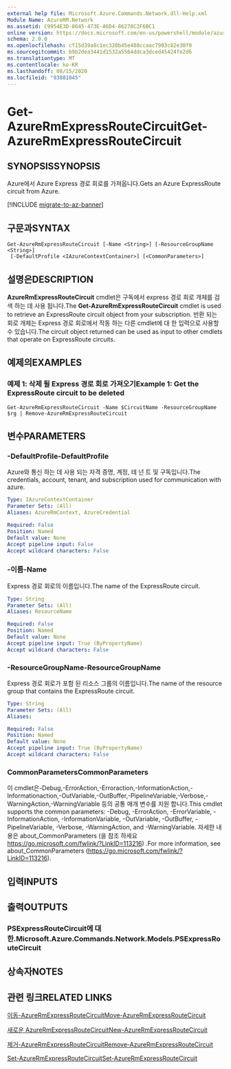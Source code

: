 ```yaml
---
external help file: Microsoft.Azure.Commands.Network.dll-Help.xml
Module Name: AzureRM.Network
ms.assetid: C9954E3D-8645-473E-A6D4-86278C2F6BC1
online version: https://docs.microsoft.com/en-us/powershell/module/azurerm.network/get-azurermexpressroutecircuit
schema: 2.0.0
ms.openlocfilehash: cf15d39a8c1ec320b45e488ccaac7903c82e30f0
ms.sourcegitcommit: b9b2dea3441d1532a5564ddca3dced45424fe2d6
ms.translationtype: MT
ms.contentlocale: ko-KR
ms.lasthandoff: 08/15/2020
ms.locfileid: "93881045"
---
```

# <span data-ttu-id="f6135-101">Get-AzureRmExpressRouteCircuit</span><span class="sxs-lookup"><span data-stu-id="f6135-101">Get-AzureRmExpressRouteCircuit</span></span>

## <span data-ttu-id="f6135-102">SYNOPSIS</span><span class="sxs-lookup"><span data-stu-id="f6135-102">SYNOPSIS</span></span>
<span data-ttu-id="f6135-103">Azure에서 Azure Express 경로 회로를 가져옵니다.</span><span class="sxs-lookup"><span data-stu-id="f6135-103">Gets an Azure ExpressRoute circuit from Azure.</span></span>

[!INCLUDE [migrate-to-az-banner](../../includes/migrate-to-az-banner.md)]

## <span data-ttu-id="f6135-104">구문과</span><span class="sxs-lookup"><span data-stu-id="f6135-104">SYNTAX</span></span>

```
Get-AzureRmExpressRouteCircuit [-Name <String>] [-ResourceGroupName <String>]
 [-DefaultProfile <IAzureContextContainer>] [<CommonParameters>]
```

## <span data-ttu-id="f6135-105">설명은</span><span class="sxs-lookup"><span data-stu-id="f6135-105">DESCRIPTION</span></span>
<span data-ttu-id="f6135-106">**AzureRmExpressRouteCircuit** cmdlet은 구독에서 express 경로 회로 개체를 검색 하는 데 사용 됩니다.</span><span class="sxs-lookup"><span data-stu-id="f6135-106">The **Get-AzureRmExpressRouteCircuit** cmdlet is used to retrieve an ExpressRoute circuit object from your subscription.</span></span> <span data-ttu-id="f6135-107">반환 되는 회로 개체는 Express 경로 회로에서 작동 하는 다른 cmdlet에 대 한 입력으로 사용할 수 있습니다.</span><span class="sxs-lookup"><span data-stu-id="f6135-107">The circuit object returned can be used as input to other cmdlets that operate on ExpressRoute circuits.</span></span>

## <span data-ttu-id="f6135-108">예제의</span><span class="sxs-lookup"><span data-stu-id="f6135-108">EXAMPLES</span></span>

### <span data-ttu-id="f6135-109">예제 1: 삭제 될 Express 경로 회로 가져오기</span><span class="sxs-lookup"><span data-stu-id="f6135-109">Example 1: Get the ExpressRoute circuit to be deleted</span></span>
```
Get-AzureRmExpressRouteCircuit -Name $CircuitName -ResourceGroupName $rg | Remove-AzureRmExpressRouteCircuit
```

## <span data-ttu-id="f6135-110">변수</span><span class="sxs-lookup"><span data-stu-id="f6135-110">PARAMETERS</span></span>

### <span data-ttu-id="f6135-111">-DefaultProfile</span><span class="sxs-lookup"><span data-stu-id="f6135-111">-DefaultProfile</span></span>
<span data-ttu-id="f6135-112">Azure와 통신 하는 데 사용 되는 자격 증명, 계정, 테 넌 트 및 구독입니다.</span><span class="sxs-lookup"><span data-stu-id="f6135-112">The credentials, account, tenant, and subscription used for communication with azure.</span></span>

```yaml
Type: IAzureContextContainer
Parameter Sets: (All)
Aliases: AzureRmContext, AzureCredential

Required: False
Position: Named
Default value: None
Accept pipeline input: False
Accept wildcard characters: False
```

### <span data-ttu-id="f6135-113">-이름</span><span class="sxs-lookup"><span data-stu-id="f6135-113">-Name</span></span>
<span data-ttu-id="f6135-114">Express 경로 회로의 이름입니다.</span><span class="sxs-lookup"><span data-stu-id="f6135-114">The name of the ExpressRoute circuit.</span></span>

```yaml
Type: String
Parameter Sets: (All)
Aliases: ResourceName

Required: False
Position: Named
Default value: None
Accept pipeline input: True (ByPropertyName)
Accept wildcard characters: False
```

### <span data-ttu-id="f6135-115">-ResourceGroupName</span><span class="sxs-lookup"><span data-stu-id="f6135-115">-ResourceGroupName</span></span>
<span data-ttu-id="f6135-116">Express 경로 회로가 포함 된 리소스 그룹의 이름입니다.</span><span class="sxs-lookup"><span data-stu-id="f6135-116">The name of the resource group that contains the ExpressRoute circuit.</span></span>

```yaml
Type: String
Parameter Sets: (All)
Aliases: 

Required: False
Position: Named
Default value: None
Accept pipeline input: True (ByPropertyName)
Accept wildcard characters: False
```

### <span data-ttu-id="f6135-117">CommonParameters</span><span class="sxs-lookup"><span data-stu-id="f6135-117">CommonParameters</span></span>
<span data-ttu-id="f6135-118">이 cmdlet은-Debug,-ErrorAction,-Erroraction,-InformationAction,-Informationaction,-OutVariable,-OutBuffer,-PipelineVariable,-Verbose,-WarningAction,-WarningVariable 등의 공통 매개 변수를 지원 합니다.</span><span class="sxs-lookup"><span data-stu-id="f6135-118">This cmdlet supports the common parameters: -Debug, -ErrorAction, -ErrorVariable, -InformationAction, -InformationVariable, -OutVariable, -OutBuffer, -PipelineVariable, -Verbose, -WarningAction, and -WarningVariable.</span></span> <span data-ttu-id="f6135-119">자세한 내용은 about_CommonParameters (을 참조 하세요 https://go.microsoft.com/fwlink/?LinkID=113216) .</span><span class="sxs-lookup"><span data-stu-id="f6135-119">For more information, see about_CommonParameters (https://go.microsoft.com/fwlink/?LinkID=113216).</span></span>

## <span data-ttu-id="f6135-120">입력</span><span class="sxs-lookup"><span data-stu-id="f6135-120">INPUTS</span></span>

## <span data-ttu-id="f6135-121">출력</span><span class="sxs-lookup"><span data-stu-id="f6135-121">OUTPUTS</span></span>

### <span data-ttu-id="f6135-122">PSExpressRouteCircuit에 대 한.</span><span class="sxs-lookup"><span data-stu-id="f6135-122">Microsoft.Azure.Commands.Network.Models.PSExpressRouteCircuit</span></span>

## <span data-ttu-id="f6135-123">상속자</span><span class="sxs-lookup"><span data-stu-id="f6135-123">NOTES</span></span>

## <span data-ttu-id="f6135-124">관련 링크</span><span class="sxs-lookup"><span data-stu-id="f6135-124">RELATED LINKS</span></span>

[<span data-ttu-id="f6135-125">이동-AzureRmExpressRouteCircuit</span><span class="sxs-lookup"><span data-stu-id="f6135-125">Move-AzureRmExpressRouteCircuit</span></span>](Move-AzureRmExpressRouteCircuit.md)

[<span data-ttu-id="f6135-126">새로운 AzureRmExpressRouteCircuit</span><span class="sxs-lookup"><span data-stu-id="f6135-126">New-AzureRmExpressRouteCircuit</span></span>](New-AzureRmExpressRouteCircuit.md)

[<span data-ttu-id="f6135-127">제거-AzureRmExpressRouteCircuit</span><span class="sxs-lookup"><span data-stu-id="f6135-127">Remove-AzureRmExpressRouteCircuit</span></span>](Remove-AzureRmExpressRouteCircuit.md)

[<span data-ttu-id="f6135-128">Set-AzureRmExpressRouteCircuit</span><span class="sxs-lookup"><span data-stu-id="f6135-128">Set-AzureRmExpressRouteCircuit</span></span>](Set-AzureRmExpressRouteCircuit.md)
